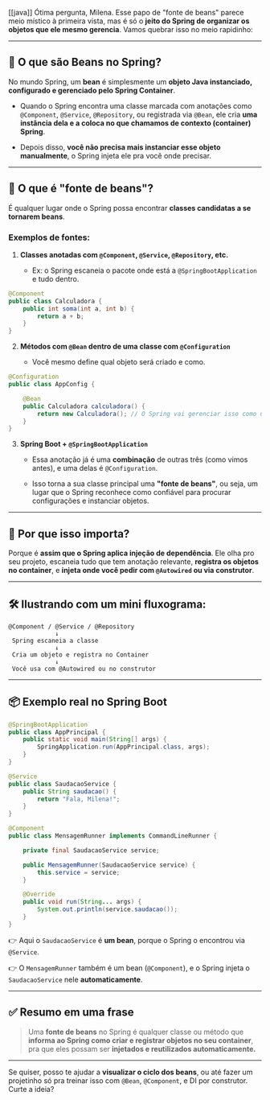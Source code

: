 [[java]]
Ótima pergunta, Milena. Esse papo de "fonte de beans" parece meio místico à primeira vista, mas é só o **jeito do Spring de organizar os objetos que ele mesmo gerencia**. Vamos quebrar isso no meio rapidinho:

---

## 🫘 O que são **Beans** no Spring?

No mundo Spring, um **bean** é simplesmente um **objeto Java instanciado, configurado e gerenciado pelo Spring Container**.

- Quando o Spring encontra uma classe marcada com anotações como `@Component`, `@Service`, `@Repository`, ou registrada via `@Bean`, ele cria **uma instância dela e a coloca no que chamamos de contexto (container) Spring**.
    
- Depois disso, **você não precisa mais instanciar esse objeto manualmente**, o Spring injeta ele pra você onde precisar.
    

---

## 🧠 O que é "fonte de beans"?

É qualquer lugar onde o Spring possa encontrar **classes candidatas a se tornarem beans**.

### Exemplos de fontes:

1. **Classes anotadas com `@Component`, `@Service`, `@Repository`, etc.**
    
    - Ex: o Spring escaneia o pacote onde está a `@SpringBootApplication` e tudo dentro.
        

```java
@Component
public class Calculadora {
    public int soma(int a, int b) {
        return a + b;
    }
}
```

2. **Métodos com `@Bean` dentro de uma classe com `@Configuration`**
    
    - Você mesmo define qual objeto será criado e como.
        

```java
@Configuration
public class AppConfig {

    @Bean
    public Calculadora calculadora() {
        return new Calculadora(); // O Spring vai gerenciar isso como um bean
    }
}
```

3. **Spring Boot + `@SpringBootApplication`**
    
    - Essa anotação já é uma **combinação** de outras três (como vimos antes), e uma delas é `@Configuration`.
        
    - Isso torna a sua classe principal uma **"fonte de beans"**, ou seja, um lugar que o Spring reconhece como confiável para procurar configurações e instanciar objetos.
        

---

## 🎯 Por que isso importa?

Porque é **assim que o Spring aplica injeção de dependência**. Ele olha pro seu projeto, escaneia tudo que tem anotação relevante, **registra os objetos no container**, e **injeta onde você pedir com `@Autowired` ou via construtor**.

---

## 🛠️ Ilustrando com um mini fluxograma:

```
@Component / @Service / @Repository
             ↓
 Spring escaneia a classe
             ↓
 Cria um objeto e registra no Container
             ↓
 Você usa com @Autowired ou no construtor
```

---

## 📦 Exemplo real no Spring Boot

```java
@SpringBootApplication
public class AppPrincipal {
    public static void main(String[] args) {
        SpringApplication.run(AppPrincipal.class, args);
    }
}

@Service
public class SaudacaoService {
    public String saudacao() {
        return "Fala, Milena!";
    }
}

@Component
public class MensagemRunner implements CommandLineRunner {

    private final SaudacaoService service;

    public MensagemRunner(SaudacaoService service) {
        this.service = service;
    }

    @Override
    public void run(String... args) {
        System.out.println(service.saudacao());
    }
}
```

👉 Aqui o `SaudacaoService` é **um bean**, porque o Spring o encontrou via `@Service`.

👉 O `MensagemRunner` também é um bean (`@Component`), e o Spring injeta o `SaudacaoService` nele **automaticamente**.

---

## ✅ Resumo em uma frase

> Uma **fonte de beans** no Spring é qualquer classe ou método que **informa ao Spring como criar e registrar objetos no seu container**, pra que eles possam ser **injetados e reutilizados automaticamente.**

---

Se quiser, posso te ajudar a **visualizar o ciclo dos beans**, ou até fazer um projetinho só pra treinar isso com `@Bean`, `@Component`, e DI por construtor. Curte a ideia?